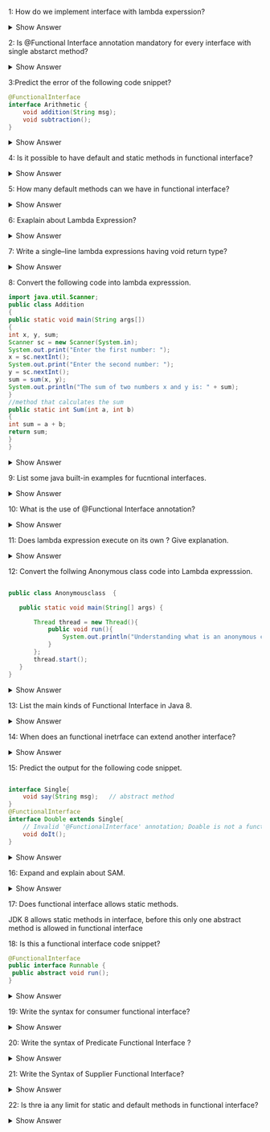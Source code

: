 1: How do we implement interface with lambda experssion?

<details><summary> Show Answer</summary>
Functional interface(An interface with single abstarct method)
</details>



 2:  Is @Functional Interface annotation mandatory for every interface with single abstarct method?
 <details><summary> Show Answer</summary>
No , not necessary because compiler will consider it as functional interface when it has only one abstarct method. </details>


 3:Predict the error of the following code snippet?
 
``` java  
@FunctionalInterface  
interface Arithmetic {  
    void addition(String msg);  
    void subtraction();
} 
```
 <details><summary> Show Answer</summary>
It will throw an compile time error that Revature is not a functional interface, since it has 2 abstract methods.</details>

4: Is it possible to have default and static methods in functional interface?
 <details><summary> Show Answer</summary>
 Yes we can have any number of default, static methods but can contain only one abstract method. 
 </details>

5: How many default methods can we have in functional interface?
 <details><summary> Show Answer</summary>
 Multiple default methods we can have in a fucntional interface with only one abstrcat method. </details>

6: Exaplain about Lambda Expression?
 <details><summary> Show Answer</summary>
 The functional interface has been introduced in Java 8 to support the lambda expression               lambda expression is the instance of a functional interface.</details>

7: Write a single–line lambda expressions having void return type?
<details><summary> Show Answer</summary>
Answer: () -> System.out.println("Welcome");</details>

8: Convert the following code into lambda expresssion.
``` java
import java.util.Scanner;  
public class Addition 
{  
public static void main(String args[])  
{  
int x, y, sum;  
Scanner sc = new Scanner(System.in);  
System.out.print("Enter the first number: ");  
x = sc.nextInt();  
System.out.print("Enter the second number: ");  
y = sc.nextInt();  
sum = sum(x, y);  
System.out.println("The sum of two numbers x and y is: " + sum);  
}  
//method that calculates the sum  
public static int Sum(int a, int b)  
{  
int sum = a + b;  
return sum;  
}  
}  
```

<details><summary> Show Answer</summary>
Explanation: A lambda expression is a short block of code which takes in parameters and returns a value. Which is similar to methods, but they do not need a name(Function name) and they can be implemented right in the body of a method.

``` java

public class Main
{  
public static void main(String args[])  
{  
Sum sum = (a,b) -> a+b;
System.out.print(sum.add(2,3));  
}  
}  
interface Sum{
    int add(int a, int b);
}
```

</details>

9: List some java built-in examples for fucntional interfaces.
<details><summary> Show Answer</summary>

-Runnable     
-Callable       
-Comparable
</details>

10: What is the use of @Functional Interface annotation?
<details><summary> Show Answer</summary>

It forces the Java compiler to indicate that the interface is a functional interface, so it should not allow to have more than one abstract method. 
</details>

11: Does lambda expression execute on its own ? Give explanation.
<details><summary> Show Answer</summary>
No, it is used to implement a method defined by a functional interface.
</details>

12: Convert the follwing Anonymous class code into Lambda expresssion.
 

 ``` java

 public class Anonymousclass  {

    public static void main(String[] args) {

        Thread thread = new Thread(){
            public void run(){
                System.out.println("Understanding what is an anonymous class");
            }
        };
        thread.start();
    }
}
```
<details><summary> Show Answer</summary>


``` java

public class AnonymousClassExample {

    public static void main(String[] args) {

        Runnable runnable = () -> {
            System.out.println("Understanding functional interfaces");
        };
        runnable.run();
    }
}
```

 - Functional interface can be instantiated using lambda expression instead of AnonymousClass. 
 - It can reduce the lines of code. 
 </details>

 13: List the main kinds of Functional Interface in Java 8.
<details><summary> Show Answer</summary>

- Consumer - which takes only one arguments
- Predicate - which takes one argument and returns the result as boolean value
- Supplier - which does not take any arguments returns a single result.
- Function - which recieves an argument and returns the result based on the processing

</details>

14: When does an functional inetrface can extend another interface?
<details><summary> Show Answer</summary>

- A fucntional inetrface can extends the interface only when there is no abstract methods in it.
- If it has abstract method then it will be an invalid fucntional interface.

</details>

15: Predict the output for the following code snippet.
``` java

interface Single{  
    void say(String msg);   // abstract method  
}  
@FunctionalInterface  
interface Double extends Single{  
    // Invalid '@FunctionalInterface' annotation; Doable is not a functional interface  
    void doIt();  
}  
```

<details>
<summary> Show Answer</summary>

- It will throw an compile time error

- When fucntional interface extends another interface it should noy contain any abstract methods.

</details>

16: Expand and explain about SAM.
<details>
<summary> Show Answer</summary>
- Single Abstarct Method interfaces
- Whcih is also called as functional interfaces, having only one abstcrt methods and multiple default methods.
</details>

17: Does functional interface allows static methods.

JDK 8 allows static methods in interface, before this only
one abstract method is allowed in functional interface

18: Is this a functional interface code snippet?
``` java
@FunctionalInterface
public interface Runnable {
 public abstract void run();
}
```
<details><summary> Show Answer </summary>
Yes, this is functional interface, since there is only one
abstract method
</details>

19: Write the syntax for consumer functional interface?

<details><summary> Show Answer </summary>

``` java

Consumer<Integer> consumer = (value) -> System.out.println
(value);
```

-  which accepts only one argument and has no return value. 

</details>

20: Write the syntax of Predicate Functional Interface ?

<details><summary> Show Answer </summary>

``` java
public interface Predicate<T> {

    boolean test(T t);

}
```
- a function that accepts an argument and returns a boolean value as an answer

</details>


21: Write the Syntax of Supplier Functional Interface?


<details><summary> Show Answer </summary>

``` java
@FunctionalInterface
public interface Supplier<T>{
 returns the specific result 
T.get();

}
```

- which does not take any input or argument and yet returns a single output. 

</details>


22: Is thre ia any limit for static and default methods in functional interface?

<details><summary> Show Answer </summary>

- No, we can add any number of static and default methods in the functional interface in java 8.

</details>





